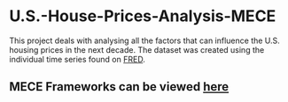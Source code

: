 # U.S.-House-Prices-Analysis-MECE
This project deals with analysing all the factors that can influence the U.S. housing prices in the next decade.
The dataset was created using the individual time series found on [FRED](https://fred.stlouisfed.org/).

## MECE Frameworks can be viewed [here](https://github.com/faryar251/U.S.-House-Prices-Analysis-MECE/tree/main/MECE%20Framework)

